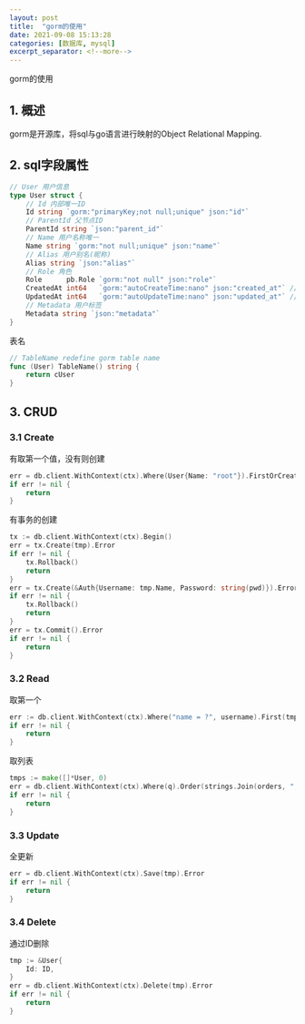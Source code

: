 ```yaml
---
layout: post
title:  "gorm的使用"
date: 2021-09-08 15:13:28
categories: [数据库, mysql]
excerpt_separator: <!--more-->
---
```

gorm的使用
<!--more-->

## 1. 概述
gorm是开源库，将sql与go语言进行映射的Object Relational Mapping.

## 2. sql字段属性

```go
// User 用户信息
type User struct {
	// Id 内部唯一ID
	Id string `gorm:"primaryKey;not null;unique" json:"id"`
	// ParentId 父节点ID
	ParentId string `json:"parent_id"`
	// Name 用户名称唯一
	Name string `gorm:"not null;unique" json:"name"`
	// Alias 用户别名(昵称)
	Alias string `json:"alias"`
	// Role 角色
	Role      pb.Role `gorm:"not null" json:"role"`
	CreatedAt int64   `gorm:"autoCreateTime:nano" json:"created_at"` // 创建时间
	UpdatedAt int64   `gorm:"autoUpdateTime:nano" json:"updated_at"` // 更新时间
	// Metadata 用户标签
	Metadata string `json:"metadata"`
}
```

表名
```go
// TableName redefine gorm table name
func (User) TableName() string {
	return cUser
}
```

## 3. CRUD


### 3.1 Create
有取第一个值，没有则创建
```go
err = db.client.WithContext(ctx).Where(User{Name: "root"}).FirstOrCreate(tmp).Error
if err != nil {
    return
}
```

有事务的创建
```go
tx := db.client.WithContext(ctx).Begin()
err = tx.Create(tmp).Error
if err != nil {
    tx.Rollback()
    return
}
err = tx.Create(&Auth{Username: tmp.Name, Password: string(pwd)}).Error
if err != nil {
    tx.Rollback()
    return
}
err = tx.Commit().Error
if err != nil {
    return
}
```

### 3.2 Read

取第一个
```go
err := db.client.WithContext(ctx).Where("name = ?", username).First(tmp).Error
if err != nil {
    return
}
```

取列表
```go
tmps := make([]*User, 0)
err = db.client.WithContext(ctx).Where(q).Order(strings.Join(orders, ",")).Limit(int(limit)).Offset(int(skip)).Find(&tmps).Error
if err != nil {
    return
}
```

### 3.3 Update

全更新
```go
err = db.client.WithContext(ctx).Save(tmp).Error
if err != nil {
    return
}
```

### 3.4 Delete

通过ID删除
```go
tmp := &User{
    Id: ID,
}
err = db.client.WithContext(ctx).Delete(tmp).Error
if err != nil {
    return
}
```


